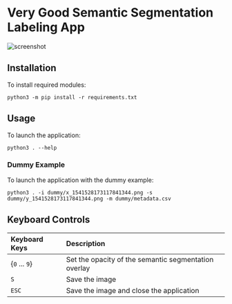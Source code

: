 # Very Good Semantic Segmentation Labeling App

![screenshot](https://user-images.githubusercontent.com/2184469/48598236-89d16d00-e927-11e8-880a-44986a732b90.png)

## Installation

To install required modules:

```shell
python3 -m pip install -r requirements.txt
```

## Usage

To launch the application:

```shell
python3 . --help
```

### Dummy Example

To launch the application with the dummy example:

```shell
python3 . -i dummy/x_1541528173117841344.png -s dummy/y_1541528173117841344.png -m dummy/metadata.csv
```

## Keyboard Controls

| Keyboard Keys | Description
|:--------------|:-----------------------
| {`0` ... `9`} | Set the opacity of the semantic segmentation overlay
| `S`           | Save the image
| `ESC`         | Save the image and close the application
